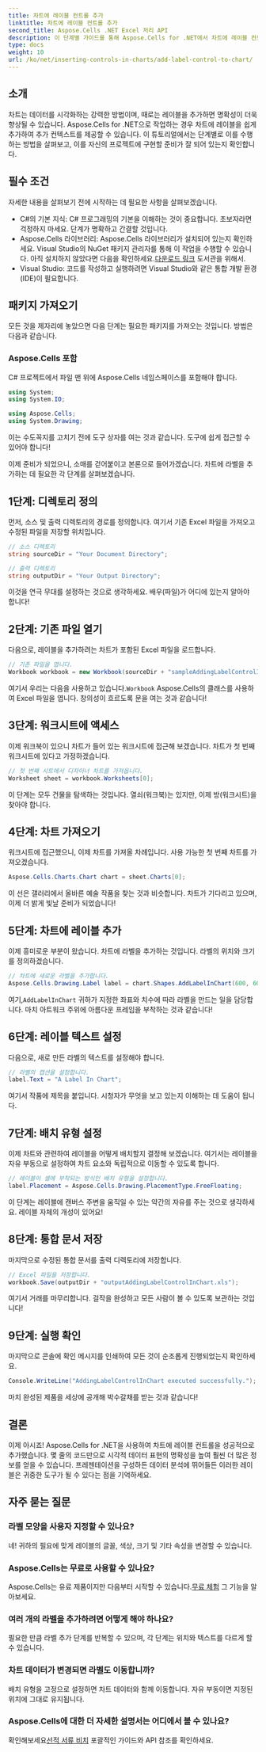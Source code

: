 ```yaml
---
title: 차트에 레이블 컨트롤 추가
linktitle: 차트에 레이블 컨트롤 추가
second_title: Aspose.Cells .NET Excel 처리 API
description: 이 단계별 가이드를 통해 Aspose.Cells for .NET에서 차트에 레이블 컨트롤을 추가하는 방법을 알아보세요. 데이터 시각화를 강화하세요.
type: docs
weight: 10
url: /ko/net/inserting-controls-in-charts/add-label-control-to-chart/
---
```

## 소개

차트는 데이터를 시각화하는 강력한 방법이며, 때로는 레이블을 추가하면 명확성이 더욱 향상될 수 있습니다. Aspose.Cells for .NET으로 작업하는 경우 차트에 레이블을 쉽게 추가하여 추가 컨텍스트를 제공할 수 있습니다. 이 튜토리얼에서는 단계별로 이를 수행하는 방법을 살펴보고, 이를 자신의 프로젝트에 구현할 준비가 잘 되어 있는지 확인합니다.

## 필수 조건

자세한 내용을 살펴보기 전에 시작하는 데 필요한 사항을 살펴보겠습니다.

- C#의 기본 지식: C# 프로그래밍의 기본을 이해하는 것이 중요합니다. 초보자라면 걱정하지 마세요. 단계가 명확하고 간결할 것입니다.
- Aspose.Cells 라이브러리: Aspose.Cells 라이브러리가 설치되어 있는지 확인하세요. Visual Studio의 NuGet 패키지 관리자를 통해 이 작업을 수행할 수 있습니다. 아직 설치하지 않았다면 다음을 확인하세요.[다운로드 링크](https://releases.aspose.com/cells/net/) 도서관을 위해서.
- Visual Studio: 코드를 작성하고 실행하려면 Visual Studio와 같은 통합 개발 환경(IDE)이 필요합니다.

## 패키지 가져오기

모든 것을 제자리에 놓았으면 다음 단계는 필요한 패키지를 가져오는 것입니다. 방법은 다음과 같습니다.

### Aspose.Cells 포함

C# 프로젝트에서 파일 맨 위에 Aspose.Cells 네임스페이스를 포함해야 합니다.

```csharp
using System;
using System.IO;

using Aspose.Cells;
using System.Drawing;
```

이는 수도꼭지를 고치기 전에 도구 상자를 여는 것과 같습니다. 도구에 쉽게 접근할 수 있어야 합니다!

이제 준비가 되었으니, 소매를 걷어붙이고 본론으로 들어가겠습니다. 차트에 라벨을 추가하는 데 필요한 각 단계를 살펴보겠습니다.

## 1단계: 디렉토리 정의

먼저, 소스 및 출력 디렉토리의 경로를 정의합니다. 여기서 기존 Excel 파일을 가져오고 수정된 파일을 저장할 위치입니다.

```csharp
// 소스 디렉토리
string sourceDir = "Your Document Directory";

// 출력 디렉토리
string outputDir = "Your Output Directory";
```

이것을 연극 무대를 설정하는 것으로 생각하세요. 배우(파일)가 어디에 있는지 알아야 합니다!

## 2단계: 기존 파일 열기

다음으로, 레이블을 추가하려는 차트가 포함된 Excel 파일을 로드합니다. 

```csharp
// 기존 파일을 엽니다.
Workbook workbook = new Workbook(sourceDir + "sampleAddingLabelControlInChart.xls");
```

 여기서 우리는 다음을 사용하고 있습니다.`Workbook` Aspose.Cells의 클래스를 사용하여 Excel 파일을 엽니다. 창의성이 흐르도록 문을 여는 것과 같습니다!

## 3단계: 워크시트에 액세스

이제 워크북이 있으니 차트가 들어 있는 워크시트에 접근해 보겠습니다. 차트가 첫 번째 워크시트에 있다고 가정하겠습니다.

```csharp
// 첫 번째 시트에서 디자이너 차트를 가져옵니다.
Worksheet sheet = workbook.Worksheets[0];
```

이 단계는 모두 건물을 탐색하는 것입니다. 열쇠(워크북)는 있지만, 이제 방(워크시트)을 찾아야 합니다.

## 4단계: 차트 가져오기

워크시트에 접근했으니, 이제 차트를 가져올 차례입니다. 사용 가능한 첫 번째 차트를 가져오겠습니다.

```csharp
Aspose.Cells.Charts.Chart chart = sheet.Charts[0];
```

이 선은 갤러리에서 올바른 예술 작품을 찾는 것과 비슷합니다. 차트가 기다리고 있으며, 이제 더 밝게 빛날 준비가 되었습니다!

## 5단계: 차트에 레이블 추가

이제 흥미로운 부분이 왔습니다. 차트에 라벨을 추가하는 것입니다. 라벨의 위치와 크기를 정의하겠습니다.

```csharp
// 차트에 새로운 라벨을 추가합니다.
Aspose.Cells.Drawing.Label label = chart.Shapes.AddLabelInChart(600, 600, 350, 900);
```

 여기,`AddLabelInChart` 귀하가 지정한 좌표와 치수에 따라 라벨을 만드는 일을 담당합니다. 마치 아트워크 주위에 아름다운 프레임을 부착하는 것과 같습니다!

## 6단계: 레이블 텍스트 설정

다음으로, 새로 만든 라벨의 텍스트를 설정해야 합니다. 

```csharp
// 라벨의 캡션을 설정합니다.
label.Text = "A Label In Chart";
```

여기서 작품에 제목을 붙입니다. 시청자가 무엇을 보고 있는지 이해하는 데 도움이 됩니다.

## 7단계: 배치 유형 설정

이제 차트와 관련하여 레이블을 어떻게 배치할지 결정해 보겠습니다. 여기서는 레이블을 자유 부동으로 설정하여 차트 요소와 독립적으로 이동할 수 있도록 합니다.

```csharp
// 레이블이 셀에 부착되는 방식인 배치 유형을 설정합니다.
label.Placement = Aspose.Cells.Drawing.PlacementType.FreeFloating; 
```

이 단계는 레이블에 캔버스 주변을 움직일 수 있는 약간의 자유를 주는 것으로 생각하세요. 레이블 자체의 개성이 있어요!

## 8단계: 통합 문서 저장

마지막으로 수정된 통합 문서를 출력 디렉토리에 저장합니다. 

```csharp
// Excel 파일을 저장합니다.
workbook.Save(outputDir + "outputAddingLabelControlInChart.xls");
```

여기서 거래를 마무리합니다. 걸작을 완성하고 모든 사람이 볼 수 있도록 보관하는 것입니다!

## 9단계: 실행 확인

마지막으로 콘솔에 확인 메시지를 인쇄하여 모든 것이 순조롭게 진행되었는지 확인하세요.

```csharp
Console.WriteLine("AddingLabelControlInChart executed successfully.");
```

마치 완성된 제품을 세상에 공개해 박수갈채를 받는 것과 같습니다!

## 결론

이제 아시죠! Aspose.Cells for .NET을 사용하여 차트에 레이블 컨트롤을 성공적으로 추가했습니다. 몇 줄의 코드만으로 시각적 데이터 표현의 명확성을 높여 훨씬 더 많은 정보를 얻을 수 있습니다. 프레젠테이션을 구성하든 데이터 분석에 뛰어들든 이러한 레이블은 귀중한 도구가 될 수 있다는 점을 기억하세요.

## 자주 묻는 질문

### 라벨 모양을 사용자 지정할 수 있나요?
네! 귀하의 필요에 맞게 레이블의 글꼴, 색상, 크기 및 기타 속성을 변경할 수 있습니다.

### Aspose.Cells는 무료로 사용할 수 있나요?
 Aspose.Cells는 유료 제품이지만 다음부터 시작할 수 있습니다.[무료 체험](https://releases.aspose.com/) 그 기능을 알아보세요.

### 여러 개의 라벨을 추가하려면 어떻게 해야 하나요?
필요한 만큼 라벨 추가 단계를 반복할 수 있으며, 각 단계는 위치와 텍스트를 다르게 할 수 있습니다.

### 차트 데이터가 변경되면 라벨도 이동합니까?
배치 유형을 고정으로 설정하면 차트 데이터와 함께 이동합니다. 자유 부동이면 지정된 위치에 그대로 유지됩니다.

### Aspose.Cells에 대한 더 자세한 설명서는 어디에서 볼 수 있나요?
 확인해보세요[선적 서류 비치](https://reference.aspose.com/cells/net/) 포괄적인 가이드와 API 참조를 확인하세요.